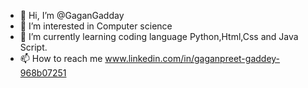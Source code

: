 - 👋 Hi, I’m @GaganGadday
- 👀 I’m interested in Computer science 
- 🌱 I’m currently learning coding language Python,Html,Css and Java Script.
- 📫 How to reach me www.linkedin.com/in/gaganpreet-gaddey-968b07251

<!---
GaganGadday/GaganGadday is a ✨ special ✨ repository because its `README.md` (this file) appears on your GitHub profile.
You can click the Preview link to take a look at your changes.
--->
